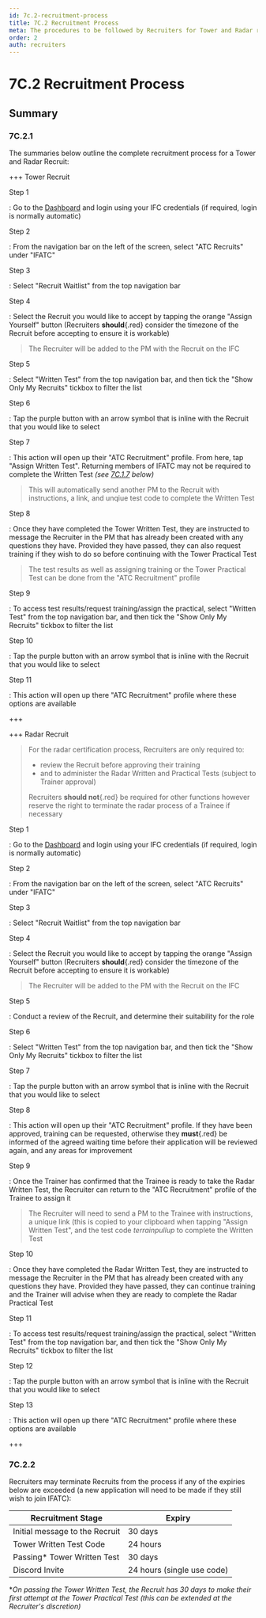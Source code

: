 ```yaml
---
id: 7c.2-recruitment-process
title: 7C.2 Recruitment Process
meta: The procedures to be followed by Recruiters for Tower and Radar recruitment within IFATC
order: 2
auth: recruiters
---
```


# 7C.2 Recruitment Process



## Summary

### 7C.2.1

The summaries below outline the complete recruitment process for a Tower and Radar Recruit:



+++ Tower Recruit

Step 1

: Go to the [Dashboard](https://dashboard.infiniteflight.com) and login using your IFC credentials (if required, login is normally automatic)



Step 2

: From the navigation bar on the left of the screen, select "ATC Recruits" under "IFATC"



Step 3

: Select "Recruit Waitlist" from the top navigation bar 



Step 4

: Select the Recruit you would like to accept by tapping the orange "Assign Yourself" button (Recruiters **should**{.red} consider the timezone of the Recruit before accepting to ensure it is workable)

> The Recruiter will be added to the PM with the Recruit on the IFC



Step 5

: Select "Written Test" from the top navigation bar, and then tick the "Show Only My Recruits" tickbox to filter the list



Step 6

: Tap the purple button with an arrow symbol that is inline with the Recruit that you would like to select



Step 7

: This action will open up their "ATC Recruitment" profile. From here, tap "Assign Written Test". Returning members of IFATC may not be required to complete the Written Test *(see [7C.1.7](/guide/atc-manual/7c.-recruiters/7c.1-overview#7c.1.7) below)*

> This will automatically send another PM to the Recruit with instructions, a link, and unqiue test code to complete the Written Test



Step 8

: Once they have completed the Tower Written Test, they are instructed to message the Recruiter in the PM that has already been created with any questions they have. Provided they have passed, they can also request training if they wish to do so before continuing with the Tower Practical Test

> The test results as well as assigning training or the Tower Practical Test can be done from the "ATC Recruitment" profile 



Step 9

: To access test results/request training/assign the practical, select "Written Test" from the top navigation bar, and then tick the "Show Only My Recruits" tickbox to filter the list



Step 10

: Tap the purple button with an arrow symbol that is inline with the Recruit that you would like to select



Step 11

: This action will open up there "ATC Recruitment" profile where these options are available

+++



+++ Radar Recruit

> For the radar certification process, Recruiters are only required to:
>
> - review the Recruit before approving their training
> - and to administer the Radar Written and Practical Tests (subject to Trainer approval)
>
> Recruiters **should not**{.red} be required for other functions however reserve the right to terminate the radar process of a Trainee if necessary



Step 1

: Go to the [Dashboard](https://dashboard.infiniteflight.com) and login using your IFC credentials (if required, login is normally automatic)



Step 2

: From the navigation bar on the left of the screen, select "ATC Recruits" under "IFATC"



Step 3

: Select "Recruit Waitlist" from the top navigation bar 



Step 4

: Select the Recruit you would like to accept by tapping the orange "Assign Yourself" button (Recruiters **should**{.red} consider the timezone of the Recruit before accepting to ensure it is workable)

> The Recruiter will be added to the PM with the Recruit on the IFC



Step 5

: Conduct a review of the Recruit, and determine their suitability for the role



Step 6

: Select "Written Test" from the top navigation bar, and then tick the "Show Only My Recruits" tickbox to filter the list



Step 7

: Tap the purple button with an arrow symbol that is inline with the Recruit that you would like to select



Step 8

: This action will open up their "ATC Recruitment" profile. If they have been approved, training can be requested, otherwise they **must**{.red} be informed of the agreed waiting time before their application will be reviewed again, and any areas for improvement



Step 9

: Once the Trainer has confirmed that the Trainee is ready to take the Radar Written Test, the Recruiter can return to the "ATC Recruitment" profile of the Trainee to assign it

> The Recruiter will need to send a PM to the Trainee with instructions, a unique link (this is copied to your clipboard when tapping "Assign Written Test", and the test code *terrainpullup* to complete the Written Test



Step 10

: Once they have completed the Radar Written Test, they are instructed to message the Recruiter in the PM that has already been created with any questions they have. Provided they have passed, they can continue training and the Trainer will advise when they are ready to complete the Radar Practical Test



Step 11

: To access test results/request training/assign the practical, select "Written Test" from the top navigation bar, and then tick the "Show Only My Recruits" tickbox to filter the list



Step 12

: Tap the purple button with an arrow symbol that is inline with the Recruit that you would like to select



Step 13

: This action will open up there "ATC Recruitment" profile where these options are available

+++



### 7C.2.2

Recruiters may terminate Recruits from the process if any of the expiries below are exceeded (a new application will need to be made if they still wish to join IFATC):

| Recruitment Stage              | Expiry                     |
| ------------------------------ | -------------------------- |
| Initial message to the Recruit | 30 days                    |
| Tower Written Test Code        | 24 hours                   |
| Passing* Tower Written Test    | 30 days                    |
| Discord Invite                 | 24 hours (single use code) |

**On passing the Tower Written Test, the Recruit has 30 days to make their first attempt at the Tower Practical Test (this can be extended at the Recruiter's discretion)*

